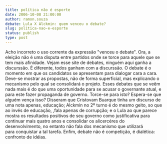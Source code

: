 ```yaml
---
title: política não é esporte
date: 2006-10-08 21:00:00
author: ramon.souza
debate: Lula X Alckmin: quem venceu o debate?
slug: politica-nao-e-esporte
status: publish 
type: post
---
```


Acho incorreto o uso corrente da expressão "venceu o debate". Ora, a eleição não é uma disputa entre partidos onde se torce para aquele que se tem mais afinidade. Vejam esse site de debates, ninguém aqui ganha a discurssão. É diferente, todos ganham com a discurssão. O debate é o momento em que os candidatos se apresentam para dialogar cara a cara. Deve-se mostrar as propostas, não de forma superficial, mas explicando o mecanismo pelo qual se consolidará o projeto. Esses debates que se veêm nada mais é do que uma oportunidade para se acusar o governante atual, e para este fazer propaganda de governo. Torce-se para isto? Espera-se que alguém vença isso? Disseram que Cristovam Buarque tinha um discurso de uma nota apenas, educação; Alckmin no 2º turno é do mesmo geito, so que ao invés de educação, ,fala apenas de corrupção; e o Lula ao que parece mostra os resultados positivos de seu governo como justificativa para continuar mais quatro anos e consolidar os alicercéres do desenvolvimento, no entanto não fala dos mecanismo que utilizará para conquistar a tal tarefa. Enfim, debate não é competição, é dialética: confronto de idéias.
